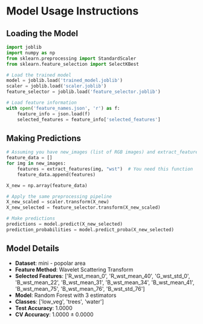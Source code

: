 # Model Usage Instructions

## Loading the Model
```python
import joblib
import numpy as np
from sklearn.preprocessing import StandardScaler
from sklearn.feature_selection import SelectKBest

# Load the trained model
model = joblib.load('trained_model.joblib')
scaler = joblib.load('scaler.joblib')
feature_selector = joblib.load('feature_selector.joblib')

# Load feature information
with open('feature_names.json', 'r') as f:
    feature_info = json.load(f)
    selected_features = feature_info['selected_features']
```

## Making Predictions
```python
# Assuming you have new_images (list of RGB images) and extract_features function
feature_data = []
for img in new_images:
    features = extract_features(img, "wst")  # You need this function
    feature_data.append(features)

X_new = np.array(feature_data)

# Apply the same preprocessing pipeline
X_new_scaled = scaler.transform(X_new)
X_new_selected = feature_selector.transform(X_new_scaled)

# Make predictions
predictions = model.predict(X_new_selected)
prediction_probabilities = model.predict_proba(X_new_selected)
```

## Model Details
- **Dataset**: mini - popolar area
- **Feature Method**: Wavelet Scattering Transform
- **Selected Features**: ['R_wst_mean_0', 'R_wst_mean_40', 'G_wst_std_0', 'B_wst_mean_22', 'B_wst_mean_31', 'B_wst_mean_34', 'B_wst_mean_41', 'B_wst_mean_75', 'B_wst_mean_76', 'B_wst_std_76']
- **Model**: Random Forest with 3 estimators
- **Classes**: ['low_veg', 'trees', 'water']
- **Test Accuracy**: 1.0000
- **CV Accuracy**: 1.0000 ± 0.0000
